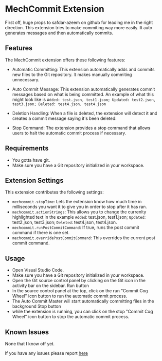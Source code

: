 # MechCommit Extension

First off, huge props to safdar-azeem on github for leading me in the right direction.
This extension tries to make commiting way more easily. It auto generates messages and then automatically commits.

## Features

The MechCommit extension offers these following features:

-   Automatic Committing: This extension automatically adds and commits new files to the Git repository. It makes manually commiting unnecessary.

-   Auto Commit Message: This extension automatically generates commit messages based on what is being committed. An example of what this might look like is `Added: test.json, test1.json; Updated: test2.json, test3.json; Deleted: test4.json, test4.json`

-   Deletion Handling: When a file is deleted, the extension will detect it and creates a commit message saying it's been deleted.

-   Stop Command: The extension provides a stop command that allows users to halt the automatic commit process if necessary.

## Requirements

-   You gotta have git.
-   Make sure you have a Git repository initialized in your workspace.

## Extension Settings

This extension contributes the following settings:

-   `mechcommit.stopTime`: Lets the extension know how much time in milliseconds you want it to give you in order to stop after it has ran.
-   `mechcommit.actionStrings`: This allows you to change the currenlty highlighted text in the example `Added`: test.json, test1.json; `Updated`: test2.json, test3.json; `Deleted`: test4.json, test4.json.
-   `mechcommit.runPostCommitCommand`: If true, runs the post commit command if there is one set.
-   `mechcommit.overridePostCommitCommand`: This overrides the current post commit command.

## Usage

-   Open Visual Studio Code.
-   Make sure you have a Git repository initialized in your workspace.
-   Open the Git source control panel by clicking on the Git icon in the activity bar on the sidebar.
    Run button
-   In the source control panel at the top, click on the run "Commit Cog Wheel" icon button to run the automatic commit process.
-   The Auto Commit Master will start automatically committing files in the background
    Stop button
-   while the extension is running, you can click on the stop "Commit Cog Wheel" icon button to stop the automatic commit process.

## Known Issues

None that I know off yet.

If you have any issues please report [here](https://github.com/Maximon9/mechcommit/issues)
